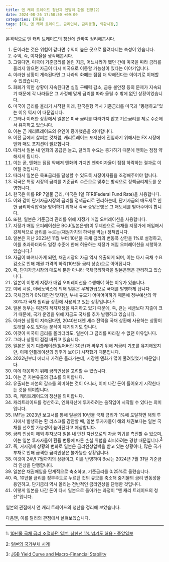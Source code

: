 ```yaml
---
title: 엔 캐리 트레이드 청산과 엔달러 환율 전망(2)
date: 2024-08-26 17:50:50 +09:00
categories: [환율]
tags: [FX, 엔 캐리 트레이드, 금리인하, 금리동결, 외환시장,]
---
```


본격적으로 엔 캐리 트레이드의 청산에 관하여 정리해봅시다.

1. 돈이라는 것은 위험이 같다면 수익이 높은 곳으로 몰려다니는 속성이 있습니다. 
2. 수익, 즉, 이자율을 생각해봅시다.
3. 그렇다면, 미국이 기준금리를 올린 지금, 어느나라가 됐던 간에 미국을 따라 금리를 올리지 않으면 자금이 다시 미국으로 이동할 가능성이 있다는 이야기입니다.
4. 이러한 상황이 계속된다면 그 나라의 화폐는 점점 더 약해진다는 이야기로 이해할 수 있겠습니다.
5. 화폐가 약한 상황이 지속된다면 실질 구매력 감소, 금융 불안정 등의 문제가 지속되기 때문에 각 나라들은 그 사정에 맞게 금리를 따라 올릴 수 밖에 없던 상황이었습니다.
6. 미국이 금리를 올리기 시작한 이래, 한국은행 역시 기준금리를 미국과 "동행하고"있는 이유 역시 이 때문입니다.
7. 그러나 이러한 상황에서 일본은 미국 금리를 따라가지 않고 기준금리를 제로 수준에서 유지하고 있습니다.
8. 이는 곧 캐리트레이드의 유인이 증가했음을 의미합니다.
9. 이전 글에서 살펴본 것처럼, 캐리트레이드 포지션에 진입하기 위해서는 FX 시장에 엔화 매도 포지션이 필요합니다.
10. 따라서 일본 내 엔화의 공급은 늘고, 달러의 수요는 증가하기 때문에 엔화는 점점 약해지게 됩니다.
11. 이는 곧, 엔화는 점점 약해져 엔화의 가치인 엔화이자율이 점점 하락하는 결과로 이어질 것입니다.
12. 따라서 일본은 목표금리를 달성할 수 있도록 시장이자율을 조정해주어야 합니다.
13. 각국은 특정 시장의 금리를 기준금리 수준으로 맞추는 방식으로 정책금리제도를 운영합니다.
14. 한국은 이를 RP 7일물 금리, 미국은 1일 FFR(Federal Fund Rate)을 사용합니다.
15. 이와 같이 단기자금시장의 금리를 정책금리로 관리하는데, 단기자금의 매도세로 인한 금리하락압력을 방어하기 위해서 각국 중앙은행은 그 매도세를 받아주어야 합니다.
16. 또한, 일본은 기준금리 관리를 위해 지정가 매입 오퍼레이션을 사용합니다.
17. 지정가 매입 오퍼레이션은 BOJ(일본은행)이 무제한으로 국채를 지정가에 매입해서 강제적으로 금리를 누르는(채권가치의 하락을 막는) 정책입니다.
18. 일본은 지난 2023년 11월 부터 10년물 국채 금리의 변동폭 상한을 1%로 설정하고, 이를 초과하더라도 일정 수준에 한해 허용하는 지정가 매입 오퍼레이션을 시행하고 있습니다.<sup>[1](#1)</sup> 
19. 자금이 빠져나가게 되면, 채권시장의 자금 역시 유출되게 되며, 이는 다시 국채 수요 감소로 인해 채권 가격의 하락(10년물 금리 상승)으로 이어집니다.
20. 즉, 단기자금시장의 매도세 뿐만 아니라 국채금리하락을 일본은행은 관리하고 있습니다.
21. 일본이 이렇게 지정가 매입 오퍼레이션을 수행해야 하는 이유가 있습니다.
22. 이베 시절, 아베노믹스에 의해 일본은 무제한급으로 국채를 발행하게 됩니다.
23. 국채금리가 0%대인건 맞지만, 부채 규모가 어마어마하기 때문에 정부예산의 약 30%가 국채 원리금 상환에 사용되고 있는 상황입니다.<sup>[2](#2)</sup> 
24. 일본 정부는 여전히 적자재정을 유지하고 있기 때문에, 즉, 걷는 세금보다 지출이 크기 때문에, 국가 운영을 위해 지금도 국채를 추가 발행하고 있습니다.
25. 이러한 상황이 지속된다면, 2040년대엔 세수 전액을 국채 상환에 사용하는 상황이 도래할 수도 있다는 분석이 제기되기도 합니다.
26. 이것이 미국이 금리를 올리더라도, 일본이 그 금리를 따라갈 수 없던 이유입니다.
27. 그러나 상황이 점점 바뀌고 있습니다.
28. 일본은 장기 디플레이션(잃어버린 30년)과 싸우기 위해 저금리 기조를 유지해왔지만, 이제 인플레이션의 징후가 보이기 시작했기 때문입니다.
29. 2022년부터 에너지 가격은 올라가는데, 시장엔 엔화가 많이 풀려있었기 때문입니다.
30. 이에 대응하기 위해 금리인상을 고려할 수 있습니다.
31. 이는 곧 자본유출의 감소를 의미합니다.
32. 유출되는 자본의 감소를 의미하는 것이 아니라, 이미 나간 돈이 들어오기 시작한다는 것을 의미합니다.
33. 즉, 캐리트레이드의 청산을 의미합니다.
34. 캐리트레이드를 청산하고, 엔화자산에 투자하려는 움직임이 시작될 수 있다는 의미입니다.
35. IMF는 2023년 보고서를 통해 일본의 10년물 국채 금리가 1%에 도달하면 해외 투자에서 발생하는 환 리스크를 감안할 때, 일본 투자자들이 해외 채권보다는 일본 국채를 선호할 가능성이 높아진다고 예상합니다. 
36. 금리 인상이 해외 투자보다 일본 내 안전 자산으로의 자금 회귀를 촉진할 수 있으며, 이는 일본 투자자들이 환율 변동에 따른 손실 위험을 회피하려는 경향 때문입니다.<sup>[3](#3)</sup> 
37. 즉, 거시경제 상황의 변화로 일본은 금리인상압박을 받고 있는 상황이나, 많은 국가부채로 인해 급격한 금리인상은 불가능한 상황입니다.
38. 이것이 24년 7월까지의 상황이고, 이를 반영하여 BoJ는 2024년 7월 31일 기준금리 인상을 단행합니다.
39. 일본은 채권매입을 단계적으로 축소하고, 기준금리를 0.25%로 올렸습니다.
40. 즉, 10년물 금리를 정부주도로 누르던 것의 규모를 축소해 중기물의 금리 변동성을 용인하고, 단기금리 역시 올리는 전반적인 금리인상을 단행한 것입니다.
41. 이렇게 일본을 나간 돈이 다시 일본으로 돌아가는 과정이 "앤 캐리 트레이드의 청산"입니다.

일본의 관점에서 앤 캐리 트레이드의 청산을 정리해 보았습니다.

다음엔, 이를 달러의 관점에서 살펴보겠습니다.

---

<a name="1">1</a>: [10년물 국채 금리 조절하던 일본, 상한선 1% 넘겨도 허용 - 중앙일보](https://www.joongang.co.kr/article/25203805)

<a name="2">2</a>: [일본의 국가부채 시계](https://www.takarabe-hrj.co.jp/debtwatch)

<a name="3">3</a>: [JGB Yield Curve and Macro-Financial Stability](https://www.imf.org/-/media/Files/Publications/Selected-Issues-Papers/2023/English/SIPEA2023032.ashx)